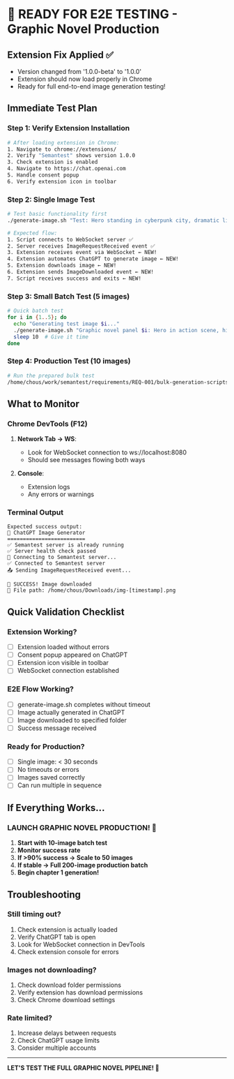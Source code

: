 # 🚀 READY FOR E2E TESTING - Graphic Novel Production

## Extension Fix Applied ✅
- Version changed from '1.0.0-beta' to '1.0.0'
- Extension should now load properly in Chrome
- Ready for full end-to-end image generation testing!

## Immediate Test Plan

### Step 1: Verify Extension Installation
```bash
# After loading extension in Chrome:
1. Navigate to chrome://extensions/
2. Verify "Semantest" shows version 1.0.0
3. Check extension is enabled
4. Navigate to https://chat.openai.com
5. Handle consent popup
6. Verify extension icon in toolbar
```

### Step 2: Single Image Test
```bash
# Test basic functionality first
./generate-image.sh "Test: Hero standing in cyberpunk city, dramatic lighting"

# Expected flow:
1. Script connects to WebSocket server ✅
2. Server receives ImageRequestReceived event ✅
3. Extension receives event via WebSocket ← NEW!
4. Extension automates ChatGPT to generate image ← NEW!
5. Extension downloads image ← NEW!
6. Extension sends ImageDownloaded event ← NEW!
7. Script receives success and exits ← NEW!
```

### Step 3: Small Batch Test (5 images)
```bash
# Quick batch test
for i in {1..5}; do
  echo "Generating test image $i..."
  ./generate-image.sh "Graphic novel panel $i: Hero in action scene, high contrast black and white"
  sleep 10  # Give it time
done
```

### Step 4: Production Test (10 images)
```bash
# Run the prepared bulk test
/home/chous/work/semantest/requirements/REQ-001/bulk-generation-scripts/bulk-test-10.sh
```

## What to Monitor

### Chrome DevTools (F12)
1. **Network Tab → WS**:
   - Look for WebSocket connection to ws://localhost:8080
   - Should see messages flowing both ways
   
2. **Console**:
   - Extension logs
   - Any errors or warnings

### Terminal Output
```
Expected success output:
🎨 ChatGPT Image Generator
=========================
✅ Semantest server is already running
✅ Server health check passed
🔌 Connecting to Semantest server...
✅ Connected to Semantest server
📤 Sending ImageRequestReceived event...

🎉 SUCCESS! Image downloaded
📍 File path: /home/chous/Downloads/img-[timestamp].png
```

## Quick Validation Checklist

### Extension Working?
- [ ] Extension loaded without errors
- [ ] Consent popup appeared on ChatGPT
- [ ] Extension icon visible in toolbar
- [ ] WebSocket connection established

### E2E Flow Working?
- [ ] generate-image.sh completes without timeout
- [ ] Image actually generated in ChatGPT
- [ ] Image downloaded to specified folder
- [ ] Success message received

### Ready for Production?
- [ ] Single image: < 30 seconds
- [ ] No timeouts or errors
- [ ] Images saved correctly
- [ ] Can run multiple in sequence

## If Everything Works...

### LAUNCH GRAPHIC NOVEL PRODUCTION! 🎨

1. **Start with 10-image batch test**
2. **Monitor success rate**
3. **If >90% success → Scale to 50 images**
4. **If stable → Full 200-image production batch**
5. **Begin chapter 1 generation!**

## Troubleshooting

### Still timing out?
1. Check extension is actually loaded
2. Verify ChatGPT tab is open
3. Look for WebSocket connection in DevTools
4. Check extension console for errors

### Images not downloading?
1. Check download folder permissions
2. Verify extension has download permissions
3. Check Chrome download settings

### Rate limited?
1. Increase delays between requests
2. Check ChatGPT usage limits
3. Consider multiple accounts

---
**LET'S TEST THE FULL GRAPHIC NOVEL PIPELINE! 🚀**